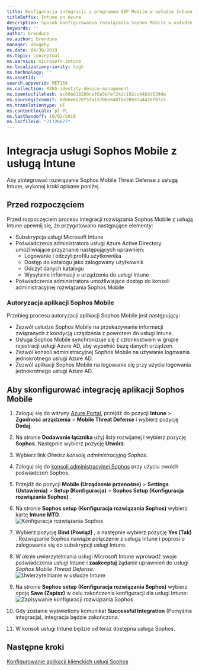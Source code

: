 ```yaml
---
title: Konfiguracja integracji z programem SEP Mobile w usłudze Intune
titleSuffix: Intune on Azure
description: Sposób konfigurowania rozwiązania Sophos Mobile w usłudze Microsoft Intune w celu kontrolowania dostępu urządzeń przenośnych do zasobów firmy.
keywords: ''
author: brenduns
ms.author: brenduns
manager: dougeby
ms.date: 04/30/2019
ms.topic: conceptual
ms.service: microsoft-intune
ms.localizationpriority: high
ms.technology: ''
ms.assetid: ''
search.appverid: MET150
ms.collection: M365-identity-device-management
ms.openlocfilehash: ec60a618280caf6a5b7ef242c192cc64b5d839de
ms.sourcegitcommit: 88b6e6d70f5fa15708e640f6e20b97a442ef07c5
ms.translationtype: HT
ms.contentlocale: pl-PL
ms.lasthandoff: 10/02/2019
ms.locfileid: "71726677"
---
```

# <a name="integrate-sophos-mobile-with-intune"></a>Integracja usługi Sophos Mobile z usługą Intune  

Aby zintegrować rozwiązanie Sophos Mobile Threat Defense z usługą Intune, wykonaj kroki opisane poniżej.  

## <a name="before-you-begin"></a>Przed rozpoczęciem  

Przed rozpoczęciem procesu integracji rozwiązania Sophos Mobile z usługą Intune upewnij się, że przygotowano następujące elementy:  
- Subskrypcja usługi Microsoft Intune  
- Poświadczenia administratora usługi Azure Active Directory umożliwiające przyznanie następujących uprawnień:  
  - Logowanie i odczyt profilu użytkownika  
  - Dostęp do katalogu jako zalogowany użytkownik  
  - Odczyt danych katalogu  
  - Wysyłanie informacji o urządzeniu do usługi Intune  
- Poświadczenia administratora umożliwiające dostęp do konsoli administracyjnej rozwiązania Sophos Mobile  


### <a name="sophos-mobile-app-authorization"></a>Autoryzacja aplikacji Sophos Mobile  
  
Przebieg procesu autoryzacji aplikacji Sophos Mobile jest następujący:  
- Zezwól usłudze Sophos Mobile na przekazywanie informacji związanych z kondycją urządzenia z powrotem do usługi Intune.  
- Usługa Sophos Mobile synchronizuje się z członkostwem w grupie rejestracji usługi Azure AD, aby wypełnić bazę danych urządzeń.  
- Zezwól konsoli administracyjnej Sophos Mobile na używanie logowania jednokrotnego usługi Azure AD.  
- Zezwól aplikacji Sophos Mobile na logowanie się przy użyciu logowania jednokrotnego usługi Azure AD.  


## <a name="to-set-up-sophos-mobile-integration"></a>Aby skonfigurować integrację aplikacji Sophos Mobile  

1. Zaloguj się do witryny [Azure Portal]( https://portal.azure.com/), przejdź do pozycji **Intune** > **Zgodność urządzenia** > **Mobile Threat Defense** i wybierz pozycję **Dodaj**.  
2. Na stronie **Dodawanie łącznika** użyj listy rozwijanej i wybierz pozycję **Sophos**. Następnie wybierz pozycję **Utwórz**.  
3. Wybierz link *Otwórz konsolę administracyjną Sophos*.  
4. Zaloguj się do [konsoli administracyjnej Sophos](https://central.sophos.com/) przy użyciu swoich poświadczeń Sophos.  
5. Przejdź do pozycji **Mobile (Urządzenie przenośne)**  > **Settings (Ustawienia)**  > **Setup (Konfiguracja)**  > **Sophos Setup (Konfiguracja rozwiązania Sophos)** .  
6. Na stronie **Sophos setup (Konfiguracja rozwiązania Sophos)** wybierz kartę **Intune MTD**.  
   ![Konfiguracja rozwiązania Sophos](./media/sophos-mtd-connector-integration/sophos-setup.png) 
 
7. Wybierz pozycję **Bind (Powiąż)** , a następnie wybierz pozycję **Yes (Tak)** . Rozwiązanie Sophos nawiąże połączenie z usługą Intune i poprosi o zalogowanie się do subskrypcji usługi Intune. 
8. W oknie uwierzytelniania usługi Microsoft Intune wprowadź swoje poświadczenia usługi Intune i **zaakceptuj** żądanie uprawnień do usługi *Sophos Mobile Thread Defense*.  
   ![Uwierzytelnianie w usłudze Intune](./media/sophos-mtd-connector-integration/intune-authentication.png)

9. Na stronie **Sophos setup (Konfiguracja rozwiązania Sophos)** wybierz opcję **Save (Zapisz)** w celu zakończenia konfiguracji dla usługi Intune:  
   ![Zapisywanie konfiguracji rozwiązania Sophos](./media/sophos-mtd-connector-integration/save-sophos-configuration.png)  

1. Gdy zostanie wyświetlony komunikat **Successful Integration** (Pomyślna integracja), integracja będzie zakończona.  
1. W konsoli usługi Intune będzie od teraz dostępna usługa Sophos.  


## <a name="next-steps"></a>Następne kroki  
[Konfigurowanie aplikacji klienckich usługi Sophos](mtd-apps-ios-app-configuration-policy-add-assign.md)
